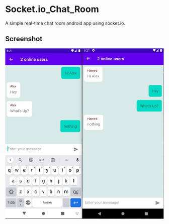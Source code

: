 # Socket.io_Chat_Room
 A simple real-time chat room android app using socket.io.

## Screenshot
<img src="pic.jpg" />